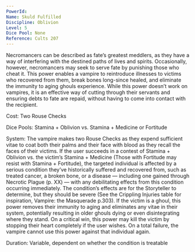 ```yaml
---
PowerId: 
Name: Skuld Fulfilled
Discipline: Oblivion
Level: 5
Dice Pool: None
Reference: Cults 207
---
```

Necromancers can be described as fate’s greatest meddlers, as they have a way of interfering with the destined paths of lives and spirits. Occasionally, however, necromancers may seek to serve fate by punishing those who cheat it. This power enables a vampire to reintroduce illnesses to victims who recovered from them, break bones long-since healed, and eliminate the immunity to aging ghouls experience. While this power doesn’t work on vampires, it is an effective way of cutting through their servants and ensuring debts to fate are repaid, without having to come into contact with the recipient. 

Cost: Two Rouse Checks 

Dice Pools: Stamina + Oblivion vs. Stamina + Medicine or Fortitude 

System: The vampire makes two Rouse Checks as they expend sufficient vitae to coat both their palms and their face with blood as they recall the faces of their victims. If the user succeeds in a contest of Stamina + Oblivion vs. the victim’s Stamina + Medicine (Those with Fortitude may resist with Stamina + Fortitude), the targeted individual is affected by a serious condition they’ve historically suffered and recovered from, such as treated cancer, a broken bone, or a disease — including one gained through Necrotic Plague (p. XX) — with any debilitating effects from this condition occurring immediately. The condition’s effects are for the Storyteller to determine, but they should be severe (See the Crippling Injuries table for inspiration, Vampire: the Masquerade p.303). If the victim is a ghoul, this power removes their immunity to aging and eliminates any vitae in their system, potentially resulting in older ghouls dying or even disintegrating where they stand. On a critical win, this power may kill the victim by stopping their heart completely if the user wishes. On a total failure, the vampire cannot use this power against that individual again. 

Duration: Variable, dependent on whether the condition is treatable